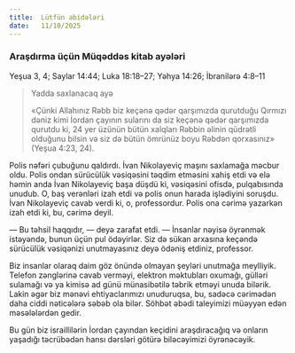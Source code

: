 ```yaml
---
title:  Lütfün abidələri
date:   11/10/2025
---
```


### Araşdırma üçün Müqəddəs kitab ayələri

Yeşua 3, 4; Saylar 14:44; Luka 18:18–27; Yəhya 14:26; İbranilərə 4:8–11

> <p>Yadda saxlanacaq ayə</p>
> «Çünki Allahınız Rəbb biz keçənə qədər qarşımızda qurutduğu Qırmızı dəniz kimi İordan çayının sularını da siz keçənə qədər qarşımızda qurutdu ki, 24 yer üzünün bütün xalqları Rəbbin əlinin qüdrətli olduğunu bilsin və siz də bütün ömrünüz boyu Rəbdən qorxasınız» (Yeşua 4:23, 24).

Polis nəfəri çubuğunu qaldırdı. İvan Nikolayeviç maşını saxlamağa məcbur oldu. Polis ondan sürücülük vəsiqəsini təqdim etməsini xahiş etdi və elə həmin anda İvan Nikolayeviç başa düşdü ki, vəsiqəsini ofisdə, pulqabısında unudub. O, baş verənləri izah etdi və polis onun harada işlədiyini soruşdu. İvan Nikolayeviç cavab verdi ki, o, professordur. Polis ona cərimə yazarkən izah etdi ki, bu, cərimə deyil.

— Bu təhsil haqqıdır, — deyə zarafat etdi. — İnsanlar nəyisə öyrənmək istəyəndə, bunun üçün pul ödəyirlər. Siz də sükan arxasına keçəndə sürücülük vəsiqənizi unutmayasınız deyə ödəniş etdiniz, professor.

Biz insanlar olaraq daim göz önündə olmayan şeyləri unutmağa meylliyik. Telefon zənglərinə cavab verməyi, elektron məktubları oxumağı, gülləri sulamağı və ya kimisə ad günü münasibətilə təbrik etməyi unuda bilərik. Lakin əgər biz mənəvi ehtiyaclarımızı unuduruqsa, bu, sadəcə cərimədən daha ciddi nəticələrə səbəb ola bilər. Söhbət əbədi taleyimizi müəyyən edən məsələlərdən gedir.

Bu gün biz israillilərin İordan çayından keçidini araşdıracağıq və onların yaşadığı təcrübədən hansı dərsləri götürə biləcəyimizi öyrənəcəyik.